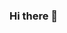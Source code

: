 ### Hi there 👋

<!--
**ZhangYuef/ZhangYuef** is a ✨ _special_ ✨ repository because its `README.md` (this file) appears on your GitHub profile.

The host behind is:

- Digging the earth 🌏
- Building the rocket 🚀
- 🐹 🐱 🐼

-->
